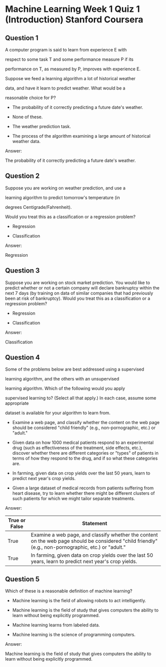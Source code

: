 # Machine Learning Week 1 Quiz 1 (Introduction) Stanford Coursera

Question 1
----------
A computer program is said to learn from experience E with

respect to some task T and some performance measure P if its

performance on T, as measured by P, improves with experience E.

Suppose we feed a learning algorithm a lot of historical weather

data, and have it learn to predict weather. What would be a

reasonable choice for P?

* The probability of it correctly predicting a future date's weather.

* None of these.

* The weather prediction task.

* The process of the algorithm examining a large amount of historical weather data.

Answer: </br>

The probability of it correctly predicting a future date's weather.


Question 2
----------
Suppose you are working on weather prediction, and use a

learning algorithm to predict tomorrow's temperature (in

degrees Centigrade/Fahrenheit).

Would you treat this as a classification or a regression problem?

* Regression

* Classification

Answer: </br>

Regression

Question 3
----------
Suppose you are working on stock market prediction. You would like to predict whether or not a certain company will declare bankruptcy within the next 7 days (by training on data of similar companies that had previously been at risk of bankruptcy). Would you treat this as a classification or a regression problem?

* Regression

* Classification

Answer: </br>

Classification

Question 4
----------
Some of the problems below are best addressed using a supervised

learning algorithm, and the others with an unsupervised

learning algorithm. Which of the following would you apply

supervised learning to? (Select all that apply.) In each case, assume some appropriate

dataset is available for your algorithm to learn from.

* Examine a web page, and classify whether the content on the web page should be considered "child friendly" (e.g., non-pornographic, etc.) or "adult."

* Given data on how 1000 medical patients respond to an experimental drug (such as effectiveness of the treatment, side effects, etc.), discover whether there are different categories or "types" of patients in terms of how they respond to the drug, and if so what these categories are.

* In farming, given data on crop yields over the last 50 years, learn to predict next year's crop yields.

* Given a large dataset of medical records from patients suffering from heart disease, try to learn whether there might be different clusters of such patients for which we might tailor separate treatments.

Answer: </br>

True or False | Statement 
--- | ---
True | Examine a web page, and classify whether the content on the web page should be considered "child friendly" (e.g., non-pornographic, etc.) or "adult."
True | In farming, given data on crop yields over the last 50 years, learn to predict next year's crop yields.

Question 5
----------
Which of these is a reasonable definition of machine learning?

* Machine learning is the field of allowing robots to act intelligently.

* Machine learning is the field of study that gives computers the ability to learn without being explicitly programmed.

* Machine learning learns from labeled data.

* Machine learning is the science of programming computers.

Answer: </br>

Machine learning is the field of study that gives computers the ability to learn without being explicitly programmed.